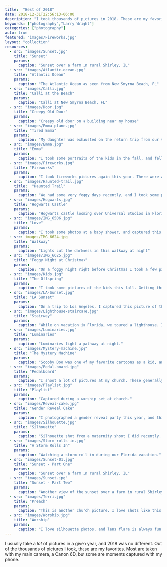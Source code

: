 ```yaml
---
title:  "Best of 2018"
date: 2018-12-31T22:56:13-06:00
description: "I took thousands of pictures in 2018. These are my favorites."
keywords: ["photography","Larry Wright"]
categories: ["photography"]
auto: true
featured: "images/Fireworks.jpg"
layout: "collection"
resources:
  - src: "images/Sunset.jpg"
    title: "Sunset"
    params:
      caption: "Sunset over a farm in rural Shirley, IL"
  - src: "images/Atlantic-ocean.jpg"
    title: "Atlantic Ocean"
    params: 
      caption: "The Atlantic Ocean as seen from New Smyrna Beach, FL"
  - src: "images/Calli.jpg"
    title: "Calli at the Beach"
    params: 
      caption: "Calli at New Smyrna Beach, FL"
  - src: "images/Door.jpg"
    title: "Creepy Old Door"
    params: 
      caption: "Creepy old door on a building near my house"
  - src: "images/Emma-plane.jpg"
    title: "Tired Emma"
    params: 
      caption: "My daughter was exhausted on the return trip from our vacation to Florida. I grabbed this photo with my phone from the seat behind her."
  - src: "images/Emma.jpg"
    title: "Emma"
    params: 
      caption: "I took some portraits of the kids in the fall, and fell in love with this picture of my daughter"
  - src: "images/Fireworks.jpg"
    title: "Fireworks"
    params: 
      caption: "I took fireworks pictures again this year. There were a few technical issues, but I'm happy with how they turned out."
  - src: "images/Haunted-trail.jpg"
    title:  "Haunted Trail"
    params: 
      caption: "We had some very foggy days recently, and I took some pictures on the bike trail that runs through town. Creepy."
  - src: "images/Hogwarts.jpg"
    title: "Hogwarts Castle" 
    params: 
      caption: "Hogwarts castle looming over Universal Studios in Florida"
  - src: "images/IMG_6506.jpg"
    title: "Love"
    params: 
      caption: "I took some photos at a baby shower, and captured this moment between the parents."
  - src: images/IMG_6624.jpg
    title: "Walkway"
    params: 
      caption: "Lights cut the darkness in this walkway at night"
  - src: "images/IMG_6625.jpg"
    title: "Foggy Night at Christmas"
    params: 
      caption: "On a foggy night right before Christmas I took a few pictures in downtown Normal, IL."
  - src: "images/Kids.jpg"
    title: "The Offspring"
    params: 
      caption: "I took some pictures of the kids this fall. Getting three kids to cooperate for pictures is a challenge, but I managed to get a few good pictures."
  - src: "images/LA-Sunset.jpg"
    title: "LA Sunset"
    params: 
      caption: "On a trip to Los Angeles, I captured this picture of the sunset through my hotel room window."
  - src: "images/Lighthouse-staircase.jpg"
    title: "Stairway"
    params: 
      caption: "While on vacation in Florida, we toured a lighthouse. I tried to get some pictures of the stairs leading to the top with my good camera, but had a hard time getting a clear shot that didn't have people in it. After putting my camera away I looked up and realized that there was nobody visible on the stairs, so I grabbed my iPhone and captured this picture."
  - src: "images/Luminaries.jpg"
    title: "Luminaries"
    params: 
      caption: "Luminaries light a pathway at night."
  - src: "images/Mystery-machine.jpg"
    title: "The Mystery Machine"
    params: 
      caption: "Scooby Doo was one of my favorite cartoons as a kid, and my kids have enjoyed it as well. Naturally, when I saw this at Universal Studios in Florida, I had to get a picture."
  - src: "images/Pedal-board.jpg"
    title: "Pedalboard"
    params: 
      caption: "I shoot a lot of pictures at my church. These generally include a wide variety of things, but some of my favorites are the details. This is the pedalboard and feet of one of the guitarists in our worship band."
  - src: "images/Playlist.jpg"
    title: "Playlist"
    params: 
      caption: "Captured during a worship set at church."
  - src: "images/Reveal-cake.jpg"
    title: "Gender Reveal Cake"
    params: 
      caption: "I photographed a gender reveal party this year, and this was the cake they used to reveal whether it was a boy or a girl."
  - src: "images/Silhouette.jpg"
    title: "Silhouette"
    params: 
      caption: "Silhouette shot from a maternity shoot I did recently. I'm a sucker for a good B&W, and a I love silhouette shots. Combining them both makes me happy."
  - src: "images/Storm-rolls-in.jpg"
    title: "A Storm Rolls In"
    params: 
      caption: "Watching a storm roll in during our Florida vacation."
  - src: "images/Sunset-01.jpg"
    title: "Sunset - Part One"
    params: 
      caption: "Sunset over a farm in rural Shirley, IL"
  - src: "images/Sunset.jpg"
    title: "Sunset - Part Two"
    params: 
      caption: "Another view of the sunset over a farm in rural Shirley, IL"
  - src: "images/Terri.jpg"
    title: "Preach"
    params: 
      caption: "This is another church picture. I love shots like this where I can isolate the person speaking from everything else around."
  - src: "images/Worship.jpg"
    title: "Worship"
    params: 
      caption: "I love silhouette photos, and lens flare is always fun. Putting them together makes for a great picture."
---
```

I usually take a *lot* of pictures in a given year, and 2018 was no different. Out of the thousands of pictures I took, these are my favorites. Most are taken with my main camera, a Canon 6D, but some are moments captured with my phone.